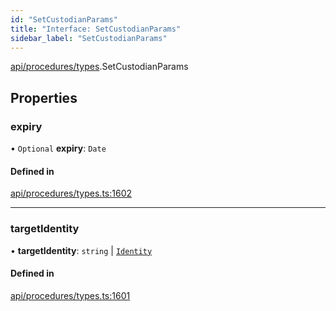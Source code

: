 ```yaml
---
id: "SetCustodianParams"
title: "Interface: SetCustodianParams"
sidebar_label: "SetCustodianParams"
---
```


[api/procedures/types](../../../../../modules/API/Procedures/Types/Types.md).SetCustodianParams

## Properties

### expiry

• `Optional` **expiry**: `Date`

#### Defined in

[api/procedures/types.ts:1602](https://github.com/PolymeshAssociation/polymesh-sdk/blob/5b946f904/src/api/procedures/types.ts#L1602)

___

### targetIdentity

• **targetIdentity**: `string` \| [`Identity`](../../../../../classes/API/Entities/Identity/Identity.md)

#### Defined in

[api/procedures/types.ts:1601](https://github.com/PolymeshAssociation/polymesh-sdk/blob/5b946f904/src/api/procedures/types.ts#L1601)
